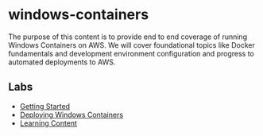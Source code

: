 # windows-containers
The purpose of this content is to provide end to end coverage of running Windows Containers on AWS.  We will cover foundational topics like Docker fundamentals and development environment configuration and progress to automated deployments to AWS. 

## Labs
* [Getting Started](content/0-getting-started/../../content/0-getting-started/index.en.md)
* [Deploying Windows Containers](content/1-configure/install-windows-containers/index.en.md)
* [Learning Content](content/100-additional-resources/index.en.md)

